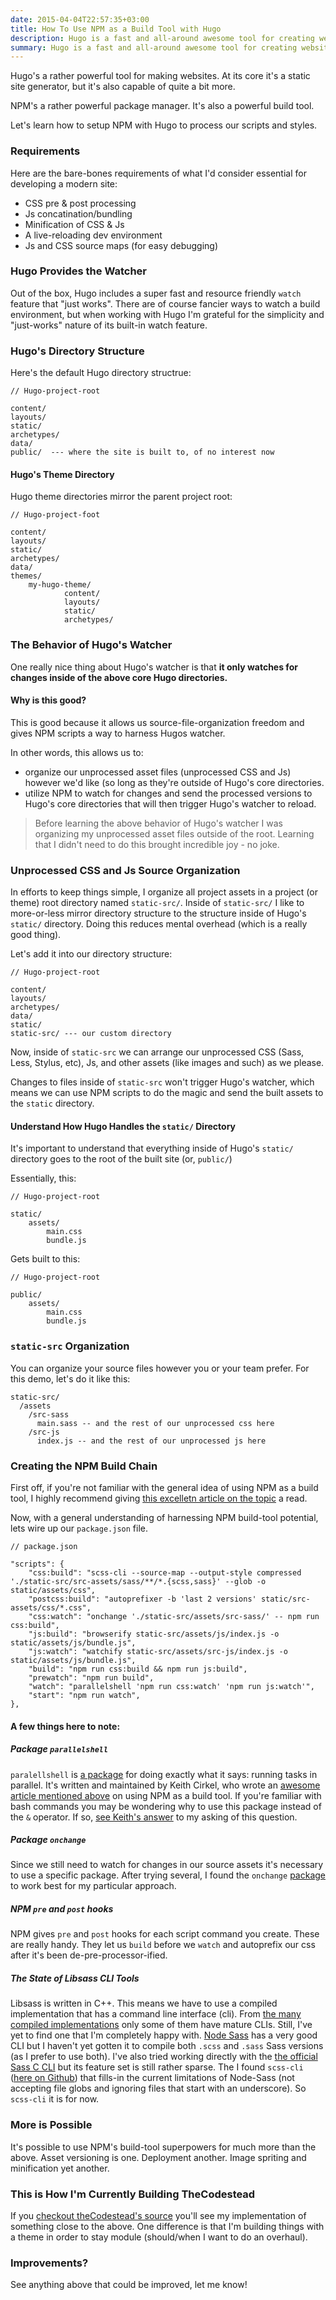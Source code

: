 ```yaml
---
date: 2015-04-04T22:57:35+03:00
title: How To Use NPM as a Build Tool with Hugo
description: Hugo is a fast and all-around awesome tool for creating website. NPM has build-tool superpowers that folks seem to just now be realizing. Combining the two makes for a sweet setup. Let's learn how.
summary: Hugo is a fast and all-around awesome tool for creating website. NPM has build-tool superpowers that folks seem to just now be realizing. Combining the two makes for a sweet setup. Let's learn how.
---
```


Hugo's a rather powerful tool for making websites. At its core it's a static
site generator, but it's also capable of quite a bit more. 

NPM's a rather powerful package manager. It's also a powerful build
tool. 

Let's learn how to setup NPM with Hugo to process our scripts and styles.

<!--more-->

### Requirements

Here are the bare-bones requirements of what I'd consider essential for
developing a modern site:

- CSS pre & post processing
- Js concatination/bundling
- Minification of CSS & Js
- A live-reloading dev environment
- Js and CSS source maps (for easy debugging)

### Hugo Provides the Watcher

Out of the box, Hugo includes a super fast and resource friendly `watch` feature
that "just works". There are of course fancier ways to watch a build
environment, but when working with Hugo I'm grateful for the simplicity and "just-works" nature of its built-in watch feature. 

### Hugo's Directory Structure

Here's the default Hugo directory structrue:

```
// Hugo-project-root

content/
layouts/
static/
archetypes/
data/
public/  --- where the site is built to, of no interest now
```

#### Hugo's Theme Directory

Hugo theme directories mirror the parent project root:

```
// Hugo-project-foot

content/
layouts/
static/
archetypes/
data/
themes/
	my-hugo-theme/
			content/
			layouts/
			static/
			archetypes/
```

### The Behavior of Hugo's Watcher

One really nice thing about Hugo's watcher is that **it only watches for changes inside of the above core Hugo directories.** 

#### Why is this good?

This is good because it allows us source-file-organization freedom and gives NPM scripts a way to harness Hugos watcher. 

In other words, this allows us to:

- organize our unprocessed asset files (unprocessed CSS and Js) however we'd like (so long as they're outside of Hugo's core directories. 
- utilize NPM to watch for changes and send the processed versions to Hugo's core directories that will then trigger Hugo's watcher to reload. 

> Before learning the above behavior of Hugo's watcher I was organizing my unprocessed asset files outside of the root. Learning that I didn't need to do this brought incredible joy - no joke.

### Unprocessed CSS and Js Source Organization

In efforts to keep things simple, I organize all project assets in a project (or theme) root directory named `static-src/`. Inside of `static-src/` I like to more-or-less mirror directory structure to the structure inside of Hugo's `static/` directory. Doing this reduces mental overhead (which is a really good thing). 

Let's add it into our directory structure: 

```
// Hugo-project-root

content/
layouts/
archetypes/
data/
static/
static-src/ --- our custom directory
```

Now, inside of `static-src` we can arrange our unprocessed CSS (Sass, Less, Stylus, etc),
Js, and other assets (like images and such) as we please. 

Changes to files inside of `static-src` won't trigger Hugo's watcher, which means we can use NPM scripts to do the magic and send the built assets to the `static` directory. 


#### Understand How Hugo Handles the `static/` Directory

It's important to understand that everything inside of Hugo's `static/` directory goes to the root of the built site (or, `public/`) 

Essentially, this:

```
// Hugo-project-root

static/
	assets/
		main.css
		bundle.js
```

Gets built to this:

```
// Hugo-project-root

public/
	assets/
		main.css
		bundle.js
```

### `static-src` Organization

You can organize your source files however you or your team prefer. For this demo, let's do it like this: 

```
static-src/
  /assets
    /src-sass
      main.sass -- and the rest of our unprocessed css here
    /src-js
      index.js -- and the rest of our unprocessed js here
```

### Creating the NPM Build Chain

First off, if you're not familiar with the general idea of using NPM as a build tool, I highly recommend giving [this excelletn article on the topic](http://blog.keithcirkel.co.uk/how-to-use-npm-as-a-build-tool/) a read.

Now, with a general understanding of harnessing NPM build-tool potential, lets wire up our `package.json` file.

```
// package.json

"scripts": {
    "css:build": "scss-cli --source-map --output-style compressed './static-src/src-assets/sass/**/*.{scss,sass}' --glob -o static/assets/css",
    "postcss:build": "autoprefixer -b 'last 2 versions' static/src-assets/css/*.css",
    "css:watch": "onchange './static-src/assets/src-sass/' -- npm run css:build",
    "js:build": "browserify static-src/assets/js/index.js -o static/assets/js/bundle.js",
    "js:watch": "watchify static-src/assets/src-js/index.js -o static/assets/js/bundle.js",
    "build": "npm run css:build && npm run js:build",
    "prewatch": "npm run build",
    "watch": "parallelshell 'npm run css:watch' 'npm run js:watch'",
    "start": "npm run watch",
},
```

#### A few things here to note:

##### Package `parallelshell`   
`paralellshell` is [a package](https://github.com/keithamus/parallelshell) for doing exactly what it says: running tasks in parallel. It's written and maintained by Keith Cirkel, who wrote an [awesome article mentioned above](http://blog.keithcirkel.co.uk/how-to-use-npm-as-a-build-tool/) on using NPM as a build tool. If you're familiar with bash commands you may be wondering why to use this package instead of the `&` operator. If so, [see Keith's answer](https://github.com/keithamus/parallelshell/issues/5) to my asking of this question.

##### Package `onchange`
Since we still need to watch for changes in our source assets it's necessary to use a specific package. After trying several, I found the `onchange` [package](https://github.com/Qard/onchange) to work best for my particular approach. 

##### NPM `pre` and `post` hooks
NPM gives `pre` and `post` hooks for each script command you create. These are
really handy. They let us `build` before we `watch` and autoprefix our css after
it's been de-pre-processor-ified. 

##### The State of Libsass CLI Tools  
Libsass is written in C++. This means we have to use a compiled implementation that has a command line interface (cli). From [the many compiled implementations](https://github.com/sass/libsass/wiki/Implementations)  only some of them have mature CLIs. Still, I've yet to find one that I'm completely happy with. [Node Sass](https://github.com/sass/node-sass) has a very good CLI but I haven't yet gotten it to compile both `.scss` and `.sass` Sass versions (as I prefer to use both). I've also tried working directly with the [the official Sass C CLI](https://github.com/sass/sassc) but its feature set is still rather sparse. The I found `scss-cli` ([here on Github](https://github.com/paulcpederson/scss-cli)) that fills-in the current limitations of Node-Sass (not accepting file globs and ignoring files that start with an underscore). So `scss-cli` it is for now. 

### More is Possible

It's possible to use NPM's build-tool superpowers for much more than the above. Asset versioning is one. Deployment another. Image spriting and minification yet another. 

### This is How I'm Currently Building TheCodestead

If you [checkout theCodestead's source](https://github.com/igregson/theCodestead.com) you'll see my implementation of something close to the above. One difference is that I'm building things with a theme in order to stay module (should/when I want to do an overhaul). 

### Improvements?

See anything above that could be improved, let me know!
